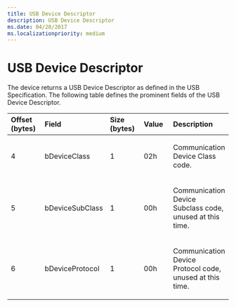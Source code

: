 ```yaml
---
title: USB Device Descriptor
description: USB Device Descriptor
ms.date: 04/20/2017
ms.localizationpriority: medium
---
```


# USB Device Descriptor





The device returns a USB Device Descriptor as defined in the USB Specification. The following table defines the prominent fields of the USB Device Descriptor.

<table>
<colgroup>
<col width="20%" />
<col width="20%" />
<col width="20%" />
<col width="20%" />
<col width="20%" />
</colgroup>
<thead>
<tr class="header">
<th align="left">Offset (bytes)</th>
<th align="left">Field</th>
<th align="left">Size (bytes)</th>
<th align="left">Value</th>
<th align="left">Description</th>
</tr>
</thead>
<tbody>
<tr class="odd">
<td align="left"><p>4</p></td>
<td align="left"><p>bDeviceClass</p></td>
<td align="left"><p>1</p></td>
<td align="left"><p>02h</p></td>
<td align="left"><p>Communication Device Class code.</p></td>
</tr>
<tr class="even">
<td align="left"><p>5</p></td>
<td align="left"><p>bDeviceSubClass</p></td>
<td align="left"><p>1</p></td>
<td align="left"><p>00h</p></td>
<td align="left"><p>Communication Device Subclass code, unused at this time.</p></td>
</tr>
<tr class="odd">
<td align="left"><p>6</p></td>
<td align="left"><p>bDeviceProtocol</p></td>
<td align="left"><p>1</p></td>
<td align="left"><p>00h</p></td>
<td align="left"><p>Communication Device Protocol code, unused at this time.</p></td>
</tr>
</tbody>
</table>

 

 

 





